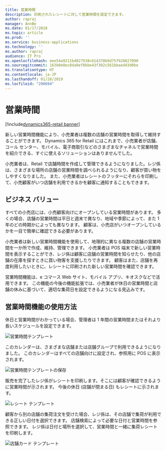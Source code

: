 ```yaml
---
title: 営業時間
description: 印刷されたレシートに対して営業時間を設定できます。
author: rapraj
manager: AnnBe
ms.date: 01/17/2018
ms.topic: article
ms.prod: ''
ms.service: business-applications
ms.technology: ''
ms.author: rapraj
audience: IT Pro
ms.openlocfilehash: eee54a9211bd027938c614370b9d75f920827090
ms.sourcegitcommit: 163b0e8ec8da8ef8bbe43f302c561bbaed43d0be
ms.translationtype: HT
ms.contentlocale: ja-JP
ms.lasthandoff: 01/28/2019
ms.locfileid: "290694"
---
```

# <a name="store-hours"></a>営業時間

[!include[dynamics365-retail banner](../includes/dynamics365-retail.md)]


新しい営業時間機能により、小売業者は複数の店舗の営業時間を取得して維持することができます。 Dynamics 365 for Retail にはこれまで、小売業者が店舗、コール センター、モバイル、電子商取引などのさまざまなチャネルで営業時間を紹介できる、すぐに使えるソリューションはありませんでした。

小売業者は、Retail で店舗時間を作成して管理できるようになりました。レジ係は、さまざまな場所の店舗の営業時間を調べられるようになり、顧客が買い物をしやすくなりました。 また、小売業者はレシートのフッターにそれらを印刷して、小売顧客がいつ店舗を利用できるかを顧客に通知することもできます。 

## <a name="business-value"></a>ビジネス バリュー
すべての小売店には、小売顧客向けにオープンしている営業時間があります。 多くの場合、店舗の営業時間は平日と週末で異なり、地域や季節によって、また 1 年のどの時期かによっても異なります。 顧客は、小売店がいつオープンしているかを一目で簡単に確認できる必要があります。 

小売業者は新しい営業時間機能を使用して、地理的に異なる複数の店舗の営業時間を一か所で作成、維持、管理できます。 小売業者は POS 端末で新しい営業時間を表示することができ、レジ係は顧客に店舗の営業時間を知らせたり、他の店舗の在庫を探すときに買い物客を支援したりできます。 顧客はまた、店舗を再度利用したいときに、レシートに印刷された新しい営業時間を確認できます。 

営業時間機能は、e コマース Web サイト、モバイル アプリ、キオスクなどで活用できます。 この機能の今後の機能拡張では、小売業者が休日の営業時間と店舗の休みに基づいて、適切な集荷日を設定できるようになる見込みです。

## <a name="how-to-use-the-store-hours-feature"></a>営業時間機能の使用方法
休日と営業時間がわかっている場合、管理者は 1 年間の営業時間またはそれより長いスケジュールを設定できます。

![営業時間テンプレート](../../media/Storehours1.png "営業時間テンプレート") 

このカレンダーは、さまざまな店舗または店舗グループで利用できるようになりました。 このカレンダーはすべての店舗向けに設定され、参照用に POS に表示されます。

![営業時間テンプレートの保存](../../media/Storehours2.png "営業時間テンプレートの保存") 

販売を完了したレジ係がレシートを印刷します。そこには顧客が確認できるように営業時間が示されます。 今後の休日 (店舗が閉まる日) もレシートに示されます。

![レシート テンプレート](../../media/Storehours3.png "レシート テンプレート") 

顧客から別の店舗の集荷注文を受けた場合、レジ係は、その店舗で集荷が利用できる正しい日付を選択できます。 店舗検索によって必要な日付と営業時間を参照できます。 レジ係は日付と場所を選択して、営業時間と一緒に集荷レシートを印刷します。 

![店舗カード テンプレート](../../media/Storehours4.png "店舗カード テンプレート") 
